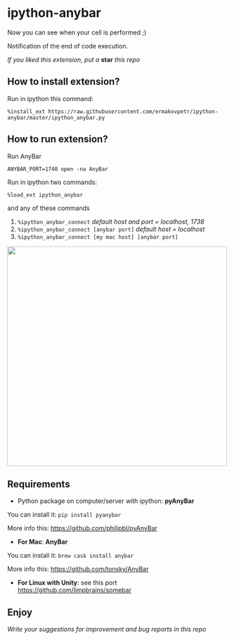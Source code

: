 # ipython-anybar

Now you can see when your cell is performed ;)

Notification of the end of code execution.

*If you liked this extension, put a* **star** *this repo*

## How to install extension?

Run in ipython this command:

```%install_ext https://raw.githubusercontent.com/ermakovpetr/ipython-anybar/master/ipython_anybar.py```

## How to run extension?

Run AnyBar

```ANYBAR_PORT=1740 open -na AnyBar```

Run in ipython two commands:

```%load_ext ipython_anybar```

and any of these commands

1. ```%ipython_anybar_connect``` *default host and port = localhost, 1738*
2. ```%ipython_anybar_connect [anybar port]``` *default host = localhost*
3. ```%ipython_anybar_connect [my mac host] [anybar port]```

<img src="https://raw.githubusercontent.com/ermakovpetr/ipython-anybar/master/screen_start.png" width="500">

## Requirements
* Python package on computer/server with ipython: **pyAnyBar**

You can install it: `pip install pyanybar`

More info this: https://github.com/philipbl/pyAnyBar

* **For Mac**: **AnyBar**

You can install it: `brew cask install anybar`

More info this: https://github.com/tonsky/AnyBar

* **For Linux with Unity**: see this port https://github.com/limpbrains/somebar

## Enjoy

*Write your suggestions for improvement and bug reports in this repo*
